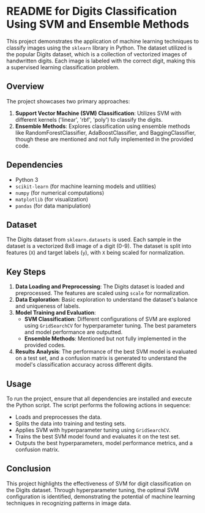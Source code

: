 # README for Digits Classification Using SVM and Ensemble Methods

This project demonstrates the application of machine learning techniques to classify images using the `sklearn` library in Python. The dataset utilized is the popular Digits dataset, which is a collection of vectorized images of handwritten digits. Each image is labeled with the correct digit, making this a supervised learning classification problem.

## Overview

The project showcases two primary approaches:
1. **Support Vector Machine (SVM) Classification**: Utilizes SVM with different kernels ('linear', 'rbf', 'poly') to classify the digits.
2. **Ensemble Methods**: Explores classification using ensemble methods like RandomForestClassifier, AdaBoostClassifier, and BaggingClassifier, though these are mentioned and not fully implemented in the provided code.

## Dependencies
- Python 3
- `scikit-learn` (for machine learning models and utilities)
- `numpy` (for numerical computations)
- `matplotlib` (for visualization)
- `pandas` (for data manipulation)

## Dataset
The Digits dataset from `sklearn.datasets` is used. Each sample in the dataset is a vectorized 8x8 image of a digit (0-9). The dataset is split into features (`X`) and target labels (`y`), with `X` being scaled for normalization.

## Key Steps
1. **Data Loading and Preprocessing**: The Digits dataset is loaded and preprocessed. The features are scaled using `scale` for normalization.
2. **Data Exploration**: Basic exploration to understand the dataset's balance and uniqueness of labels.
3. **Model Training and Evaluation**:
    - **SVM Classification**: Different configurations of SVM are explored using `GridSearchCV` for hyperparameter tuning. The best parameters and model performance are outputted.
    - **Ensemble Methods**: Mentioned but not fully implemented in the provided codes.
4. **Results Analysis**: The performance of the best SVM model is evaluated on a test set, and a confusion matrix is generated to understand the model's classification accuracy across different digits.

## Usage
To run the project, ensure that all dependencies are installed and execute the Python script. The script performs the following actions in sequence:
- Loads and preprocesses the data.
- Splits the data into training and testing sets.
- Applies SVM with hyperparameter tuning using `GridSearchCV`.
- Trains the best SVM model found and evaluates it on the test set.
- Outputs the best hyperparameters, model performance metrics, and a confusion matrix.

## Conclusion
This project highlights the effectiveness of SVM for digit classification on the Digits dataset. Through hyperparameter tuning, the optimal SVM configuration is identified, demonstrating the potential of machine learning techniques in recognizing patterns in image data.
